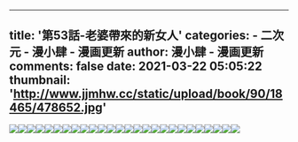 
---
title: '第53話-老婆帶來的新女人'
categories: 
    - 二次元
    - 漫小肆 - 漫画更新
author: 漫小肆 - 漫画更新
comments: false
date: 2021-03-22 05:05:22
thumbnail: 'http://www.jjmhw.cc/static/upload/book/90/18465/478652.jpg'
---

<div>   
<div><img src="http://www.jjmhw.cc/static/upload/book/90/18465/478652.jpg" referrerpolicy="no-referrer"><img src="http://www.jjmhw.cc/static/upload/book/90/18465/478653.jpg" referrerpolicy="no-referrer"><img src="http://www.jjmhw.cc/static/upload/book/90/18465/478654.jpg" referrerpolicy="no-referrer"><img src="http://www.jjmhw.cc/static/upload/book/90/18465/478655.jpg" referrerpolicy="no-referrer"><img src="http://www.jjmhw.cc/static/upload/book/90/18465/478656.jpg" referrerpolicy="no-referrer"><img src="http://www.jjmhw.cc/static/upload/book/90/18465/478657.jpg" referrerpolicy="no-referrer"><img src="http://www.jjmhw.cc/static/upload/book/90/18465/478658.jpg" referrerpolicy="no-referrer"><img src="http://www.jjmhw.cc/static/upload/book/90/18465/478659.jpg" referrerpolicy="no-referrer"><img src="http://www.jjmhw.cc/static/upload/book/90/18465/478660.jpg" referrerpolicy="no-referrer"><img src="http://www.jjmhw.cc/static/upload/book/90/18465/478661.jpg" referrerpolicy="no-referrer"><img src="http://www.jjmhw.cc/static/upload/book/90/18465/478662.jpg" referrerpolicy="no-referrer"><img src="http://www.jjmhw.cc/static/upload/book/90/18465/478663.jpg" referrerpolicy="no-referrer"><img src="http://www.jjmhw.cc/static/upload/book/90/18465/478664.jpg" referrerpolicy="no-referrer"><img src="http://www.jjmhw.cc/static/upload/book/90/18465/478665.jpg" referrerpolicy="no-referrer"><img src="http://www.jjmhw.cc/static/upload/book/90/18465/478666.jpg" referrerpolicy="no-referrer"><img src="http://www.jjmhw.cc/static/upload/book/90/18465/478667.jpg" referrerpolicy="no-referrer"><img src="http://www.jjmhw.cc/static/upload/book/90/18465/478668.jpg" referrerpolicy="no-referrer"><img src="http://www.jjmhw.cc/static/upload/book/90/18465/478669.jpg" referrerpolicy="no-referrer"><img src="http://www.jjmhw.cc/static/upload/book/90/18465/478670.jpg" referrerpolicy="no-referrer"><img src="http://www.jjmhw.cc/static/upload/book/90/18465/478671.jpg" referrerpolicy="no-referrer"><img src="http://www.jjmhw.cc/static/upload/book/90/18465/478672.jpg" referrerpolicy="no-referrer"><img src="http://www.jjmhw.cc/static/upload/book/90/18465/478673.jpg" referrerpolicy="no-referrer"><img src="http://www.jjmhw.cc/static/upload/book/90/18465/478674.jpg" referrerpolicy="no-referrer"><img src="http://www.jjmhw.cc/static/upload/book/90/18465/478675.jpg" referrerpolicy="no-referrer"><img src="http://www.jjmhw.cc/static/upload/book/90/18465/478676.jpg" referrerpolicy="no-referrer"><img src="http://www.jjmhw.cc/static/upload/book/90/18465/478677.jpg" referrerpolicy="no-referrer"></div>  
</div>
            